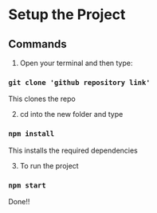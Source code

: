 # Setup the Project

## Commands

1. Open your terminal and then type:
### `git clone 'github repository link'`
This clones the repo

2. cd into the new folder and type
### `npm install`
This installs the required dependencies

3. To run the project
### `npm start`
Done!!

